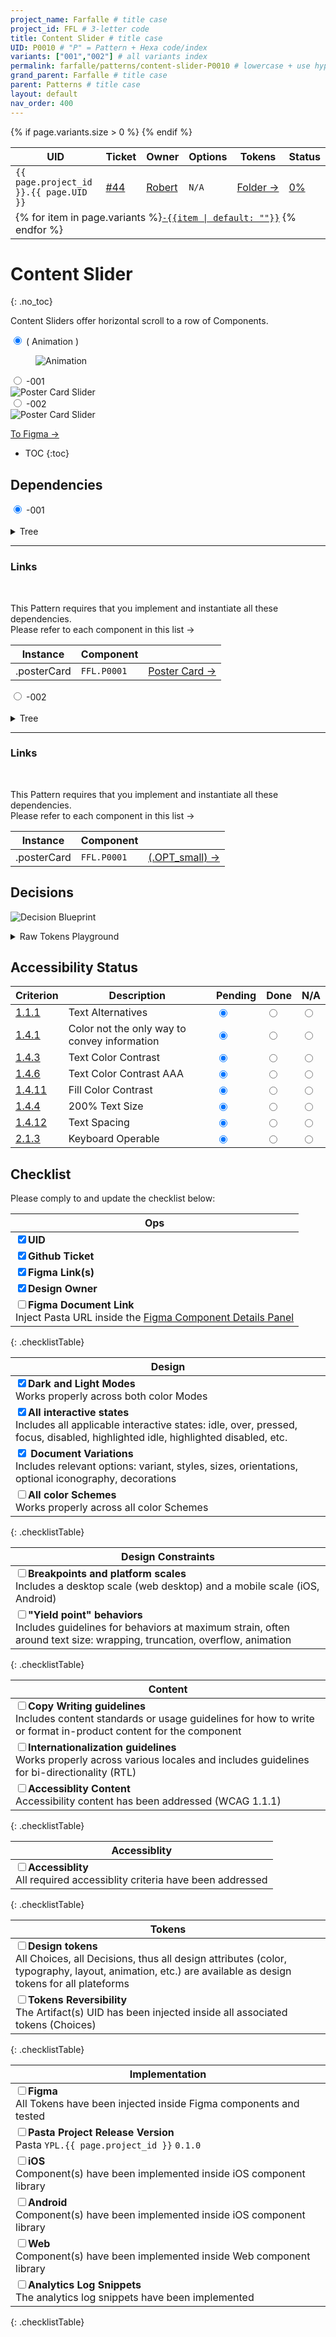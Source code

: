 ```yaml
---
project_name: Farfalle # title case
project_id: FFL # 3-letter code
title: Content Slider # title case
UID: P0010 # "P" = Pattern + Hexa code/index
variants: ["001","002"] # all variants index
permalink: farfalle/patterns/content-slider-P0010 # lowercase + use hyphens › https://tinyurl.com/27kmc4rb
grand_parent: Farfalle # title case
parent: Patterns # title case
layout: default
nav_order: 400
---
```


<!-- Utility scripts -->
<script defer src="{{ site.baseurl }}/assets/js/utilities/pasta-token-generation.js"></script>
<!-- Inject Pasta Apparatus ad hoc script ↓ -->
<script defer src="{{ site.baseurl }}/assets/js/apparatuses/index.js"></script>
<script defer src="{{ site.baseurl }}/assets/js/apparatuses/page-script.js"></script>

<table class="headTopBorder">
  <thead>
    <tr>
      <th>UID</th>
      <th>Ticket</th>
      <th>Owner</th>
      <th>Options</th>
      <th>Tokens</th>
      <th>Status</th>
    </tr>
  </thead>
  <tbody>
    <tr>
      <td><code>{{ page.project_id }}.{{ page.UID }}</code></td>
      <td><a href="https://github.com/yummly/pasta/issues/44">&#35;44</a></td>
      <td><a href="https://github.com/robert-ANML">Robert</a></td>
      <td><span data-toolclip='N/A'><code>N/A</code></span></td>
      <td><a href="{{ site.url }}/pasta/assets/projects/{{ page.project_id }}/tokens/">Folder&nbsp;→</a></td>
      <td><a href="#accessibility-status"><span id="statusWidget"></span><span>0%</span></a></td>
    </tr>
    {% if page.variants.size > 0 %}
    <tr>
      <td colspan="6" class="pageHeaderVariantsRow">
        {% for item in page.variants %}<a href="#{{ page.UID }}-{{item}}"><code>-{{item | default: ""}}</code></a> {% endfor %}
      </td>
    </tr>
    {% endif %}
  </tbody>
</table>

# Content Slider
{: .no_toc}

Content Sliders offer horizontal scroll to a row of Components.


   <div class="tabs">
     <input type="radio" name="previews" id="tab_preview_01" checked="checked">
     <label for="tab_preview_01">( Animation )</label>
     <div class="tab">
        <figure class="videoSnippet AR-16x10">
          <img src="{{site.baseurl}}/assets/projects/{{page.project_id}}/images/YPL-DOC-FFL-P0010-preview_01.gif" alt="Animation" >
        </figure>
     </div>
     <input type="radio" name="previews" id="tab_preview_02">
     <label for="tab_preview_02">-001</label>
     <div class="tab">
          <img src="{{site.baseurl}}/assets/projects/{{page.project_id}}/images/YPL-DOC-FFL-P0010-preview_02.png" alt="Poster Card Slider" class="darkenabled">
     </div>
     <input type="radio" name="previews" id="tab_preview_03">
     <label for="tab_preview_03">-002</label>
     <div class="tab">
          <img src="{{site.baseurl}}/assets/projects/{{page.project_id}}/images/YPL-DOC-FFL-P0010-preview_03.png" alt="Poster Card Slider" class="darkenabled">
     </div>  
   </div>


<a href="https://www.figma.com/file/le9hbXPWmA55qUA7a7otgH/Pasta-0.1.0?node-id=3935%3A52818" class="btn iconed figmaBadge">To Figma →</a>

- TOC
{:toc}


<!-- ## Layout -->
<!-- ![Layout Blueprint]({{site.baseurl}}/assets/projects/{{page.project_id}}/images/YPL-DOC-FFL-P0001-bp_layout_01.png) -->

## Dependencies

 <div class="tabs">
   <input type="radio" name="dependencies" id="tab_dependencies_01" checked="checked">
   <label for="tab_dependencies_01">-001</label>
   <div class="tab">
    <br>
    <details>
    <summary>Tree</summary>
     <section class="flex-1_2-cols">
       <div>
        <p>
          Tree-view of all nested items. <code>(optional)</code> means that the item is not always used and displayed depending on the Component Options.
        </p>
       </div>
       <div>
         {% highlight txt %}
              YPL.FFL.P0010-001
              └─ .posterCard
         {% endhighlight %}
       </div>
     </section>
    </details>
    <hr>
    <h3>Links</h3>
    <section class="flex-1_2-cols">
       <div>
         <br>
        <p>
         This Pattern requires that you implement and instantiate all these dependencies.<br>
         Please refer to each component in this list&nbsp;→
         </p>
       </div>
       <div>
         <table>
           <thead>
             <tr>
               <th>Instance</th>
               <th>Component</th>
               <!-- <th>Type</th> -->
               <th></th>
             </tr>
           </thead>
            <tbody>
            <tr>
                <td>.posterCard</td>
                <td><span data-toolclip='"YPL.FFL.TKUI_D.P0010.posterCard.value": "{YPL.FFL.P0001}"'><code>FFL.P0001</code></span></td>
                <!-- <td>Element</td> -->
                <td><a href="{{site.baseurl}}/{{ page.project_name | downcase }}/patterns/poster-card-P0001" alt="Link to Primitive page" class="btn">Poster Card →</a></td>
             </tr>       
            </tbody>
         </table>
       </div>
     </section>


   </div>
   <input type="radio" name="dependencies" id="tab_dependencies_02">
   <label for="tab_dependencies_02">-002</label>
   <div class="tab">
    <br>   
    <details>
    <summary>Tree</summary>
     <section class="flex-1_2-cols">
       <div>
        <p>
          Tree-view of all nested items. <code>(optional)</code> means that the item is not always used and displayed depending on the Component Options.
        </p>
       </div>
       <div>
         {% highlight txt %}
              YPL.FFL.P0010-002
              └─ .posterCard
         {% endhighlight %}
       </div>
     </section>
    </details>
    <hr>
    <h3>Links</h3>
    <section class="flex-1_2-cols">
       <div>
         <br>
        <p>
         This Pattern requires that you implement and instantiate all these dependencies.<br>
         Please refer to each component in this list&nbsp;→
         </p>
       </div>
       <div>
         <table>
           <thead>
             <tr>
               <th>Instance</th>
               <th>Component</th>
               <!-- <th>Type</th> -->
               <th></th>
             </tr>
           </thead>
            <tbody>
            <tr>
                <td>.posterCard</td>
                <td><span data-toolclip='"YPL.FFL.TKUI_D.P0010.posterCard.value": "{YPL.FFL.P0001.OPT_small}"'><code>FFL.P0001</code></span></td>
                <!-- <td>Element</td> -->
                <td><a href="{{site.baseurl}}/{{ page.project_name | downcase }}/patterns/poster-card-P0001#options" alt="Link to Primitive page" class="btn">(.OPT_small) →</a></td>
             </tr>         
            </tbody>
         </table>
       </div>
     </section>    
   </div>
 </div>

<!-- ![Dependencies Blueprint]({{site.baseurl}}/assets/projects/{{page.project_id}}/images/YPL-DOC-FFL-P0001-bp_dependencies_01.png) -->


## Decisions

![Decision Blueprint]({{site.baseurl}}/assets/projects/{{page.project_id}}/images/YPL-DOC-FFL-P0010-bp_decisions_01.png)


<details>
<summary>Raw Tokens Playground</summary>
{% highlight json %}

// -001

"YPL.FFL.TKUI_D.P0010-001.paddingTop.value": "YPL.FFL.TKUI_C.spaces.l.value",
"YPL.FFL.TKUI_D.P0010-001.paddingBottom.value": "YPL.FFL.TKUI_C.spaces.xxxl.value",
"YPL.FFL.TKUI_D.P0010-001.CHILDREN.marginTop.value": "YPL.FFL.TKUI_C.spaces.none.value",
"YPL.FFL.TKUI_D.P0010-001.CHILDREN.marginRight.value": "YPL.FFL.TKUI_C.spaces.m.value",
"YPL.FFL.TKUI_D.P0010-001.CHILDREN.marginBottom.value": "YPL.FFL.TKUI_C.spaces.none.value",
"YPL.FFL.TKUI_D.P0010-001.CHILDREN.marginLeft.value": "YPL.FFL.TKUI_C.spaces.none.value",
"YPL.FFL.TKUI_D.P0010-001.CHILD_FIRST.marginLeft.value": "YPL.FFL.TKUI_C.spaces.l.value",
"YPL.FFL.TKUI_D.P0010-001.CHILD_LAST.marginRight.value": "YPL.FFL.TKUI_C.spaces.l.value",
{% endhighlight %}
{% highlight json %}

// -002

"YPL.FFL.TKUI_D.P0010-002.paddingTop.value": "YPL.FFL.TKUI_C.spaces.l.value",
"YPL.FFL.TKUI_D.P0010-002.paddingBottom.value": "YPL.FFL.TKUI_C.spaces.xxxl.value",
"YPL.FFL.TKUI_D.P0010-002.CHILDREN.marginTop.value": "YPL.FFL.TKUI_C.spaces.none.value",
"YPL.FFL.TKUI_D.P0010-002.CHILDREN.marginRight.value": "YPL.FFL.TKUI_C.spaces.m.value",
"YPL.FFL.TKUI_D.P0010-002.CHILDREN.marginBottom.value": "YPL.FFL.TKUI_C.spaces.none.value",
"YPL.FFL.TKUI_D.P0010-002.CHILDREN.marginLeft.value": "YPL.FFL.TKUI_C.spaces.none.value",
"YPL.FFL.TKUI_D.P0010-002.CHILD_FIRST.marginLeft.value": "YPL.FFL.TKUI_C.spaces.l.value",
"YPL.FFL.TKUI_D.P0010-002.CHILD_LAST.marginRight.value": "YPL.FFL.TKUI_C.spaces.l.value",
{% endhighlight %}
</details>


<!-- ### Variations -->

<!-- ##### Interaction -->

<!-- ##### Modes (N/A) -->
<!-- {: no_toc} -->


<!-- ##### Breakpoints -->

<!-- <table class="headerCentered headerNoUpperCase colBordered headFramed">
  <thead>
    <tr>
      <th>← .BRKP_s&nbsp;(480)</th>
      <th>← .BRKP_m&nbsp;(768)</th>
      <th>← .BRKP_l&nbsp;(1024)</th>
      <th>← .BRKP_xl&nbsp;(1920)</th>
    </tr>
  </thead>
  <tbody>
    <tr>
      <td>
        <span class="dimmed">( <i> default </i> )</span>
      </td>
      <td>
        <span data-toolclip='"YPL.FFL.TKUI_D.P0001.height.BKRP_m.value": "{YPL.FFL.TKUI_C.sizes.macro.800.value}"'><code class="language-plaintext highlighter-rouge">.height</code></span>
        <span data-toolclip='"YPL.FFL.TKUI_D.P0001.BLK_copy.heading.style.value": "{YPL.FFL.F0002-002}"'><code class="language-plaintext highlighter-rouge">.BLK_copy.heading.style</code></span>
      </td>
      <td>
      </td>
      <td>
      </td>
    </tr>
  </tbody>
</table> -->


<!-- ## Copy Writing Guidelines -->

## Accessibility Status


<table class="Last3ThCentered">
    <thead>
      <tr>
          <th>Criterion</th>
          <th>Description</th>
          <th>Pending</th>
          <th>Done</th>
          <th>N/A</th>
      </tr>
    </thead>
    <tbody>
      <tr>
          <td><a href="https://www.w3.org/TR/WCAG21/#text-alternatives">1.1.1</a></td>
          <td>Text Alternatives</td>
          <td><input type="radio"  data-status-category="accessibility" id="WCAG_1_1_1P" name="WCAG_1_1_1" value="pending" checked></td>
          <td><input type="radio"  data-status-category="accessibility" id="WCAG_1_1_1D" name="WCAG_1_1_1" value="done"></td>
          <td><input type="radio"  data-status-category="accessibility" id="WCAG_1_1_1N" name="WCAG_1_1_1" value="N/A"></td>
      </tr>
      <tr>
          <td><a href="https://www.w3.org/TR/WCAG21/#use-of-color">1.4.1</a></td>
          <td>Color not the only way to convey information</td>
          <td><input type="radio"  data-status-category="accessibility" id="WCAG_1_4_1P" name="WCAG_1_4_1" value="pending" checked></td>
          <td><input type="radio"  data-status-category="accessibility" id="WCAG_1_4_1D" name="WCAG_1_4_1" value="done"></td>
          <td><input type="radio"  data-status-category="accessibility" id="WCAG_1_4_1N" name="WCAG_1_4_1" value="N/A"></td>
      </tr>
      <tr>
          <td><a href="https://www.w3.org/TR/WCAG21/#contrast-minimum">1.4.3</a></td>
          <td>Text Color Contrast</td>
          <td><input type="radio"  data-status-category="accessibility" id="WCAG_1_4_3P" name="WCAG_1_4_3" value="pending" checked></td>
          <td><input type="radio"  data-status-category="accessibility" id="WCAG_1_4_3D" name="WCAG_1_4_3" value="done"></td>
          <td><input type="radio"  data-status-category="accessibility" id="WCAG_1_4_3N" name="WCAG_1_4_3" value="N/A"></td>
      </tr>
      <tr>
          <td><a href="https://www.w3.org/TR/WCAG21/#contrast-enhanced">1.4.6</a></td>
          <td>Text Color Contrast AAA</td>
          <td><input type="radio"  data-status-category="accessibility" id="WCAG_1_4_6P" name="WCAG_1_4_6" value="pending" checked></td>
          <td><input type="radio"  data-status-category="accessibility" id="WCAG_1_4_6D" name="WCAG_1_4_6" value="done"></td>
          <td><input type="radio"  data-status-category="accessibility" id="WCAG_1_4_6N" name="WCAG_1_4_6" value="N/A"></td>
      </tr>
      <tr>
          <td><a href="https://www.w3.org/TR/WCAG21/#non-text-contrast">1.4.11</a></td>
          <td>Fill Color Contrast</td>
          <td><input type="radio"  data-status-category="accessibility" id="WCAG_1_4_11P" name="WCAG_1_4_11" value="pending" checked></td>
          <td><input type="radio"  data-status-category="accessibility" id="WCAG_1_4_11D" name="WCAG_1_4_11" value="done"></td>
          <td><input type="radio"  data-status-category="accessibility" id="WCAG_1_4_11N" name="WCAG_1_4_11" value="N/A"></td>
      </tr>
      <tr>
          <td><a href="https://www.w3.org/TR/WCAG21/#resize-text">1.4.4</a></td>
          <td>200% Text Size</td>
          <td><input type="radio"  data-status-category="accessibility" id="WCAG_1_4_4P" name="WCAG_1_4_4" value="pending" checked></td>
          <td><input type="radio"  data-status-category="accessibility" id="WCAG_1_4_4D" name="WCAG_1_4_4" value="done"></td>
          <td><input type="radio"  data-status-category="accessibility" id="WCAG_1_4_4N" name="WCAG_1_4_4" value="N/A"></td>
      </tr>
      <tr>
          <td><a href="https://www.w3.org/TR/WCAG21/#text-spacing">1.4.12</a></td>
          <td>Text Spacing</td>
          <td><input type="radio"  data-status-category="accessibility" id="WCAG_1_4_12P" name="WCAG_1_4_12" value="pending" checked></td>
          <td><input type="radio"  data-status-category="accessibility" id="WCAG_1_4_12D" name="WCAG_1_4_12" value="done"></td>
          <td><input type="radio"  data-status-category="accessibility" id="WCAG_1_4_12N" name="WCAG_1_4_12" value="N/A"></td>
      </tr>
      <tr>
          <td><a href="https://www.w3.org/TR/WCAG21/#keyboard-no-exception">2.1.3</a></td>
          <td>Keyboard Operable</td>
          <td><input type="radio"  data-status-category="accessibility" id="WCAG_2_1_3P" name="WCAG_2_1_3" value="pending" checked></td>
          <td><input type="radio"  data-status-category="accessibility" id="WCAG_2_1_3D" name="WCAG_2_1_3" value="done"></td>
          <td><input type="radio"  data-status-category="accessibility" id="WCAG_2_1_3N" name="WCAG_2_1_3" value="N/A"></td>
      </tr>
    </tbody>
</table>



## Checklist

Please comply to and update the checklist below:

|Ops|
|---|
|<input type="checkbox" data-status-category="ops" class="checklistItem" checked><strong>UID</strong>|
|<input type="checkbox" data-status-category="ops" class="checklistItem" checked><strong>Github Ticket</strong>|
|<input type="checkbox" data-status-category="ops" class="checklistItem" checked><strong>Figma Link(s)</strong>|
|<input type="checkbox" data-status-category="ops" class="checklistItem" checked><strong>Design Owner</strong>|
|<input type="checkbox" data-status-category="ops" class="checklistItem"><strong>Figma Document Link</strong><br>Inject Pasta URL inside the [Figma Component Details Panel](https://help.figma.com/hc/en-us/articles/360055203533-Use-the-Inspect-panel#View_component_details) |
{: .checklistTable}

|Design|
|---|
|<input type="checkbox" data-status-category="design" class="checklistItem" checked><strong>Dark and Light Modes</strong><br>Works properly across both color Modes|
|<input type="checkbox" data-status-category="design" class="checklistItem" checked><strong>All interactive states</strong><br>Includes all applicable interactive states: idle, over, pressed, focus, disabled, highlighted idle, highlighted disabled, etc.|
|<input type="checkbox" data-status-category="design" class="checklistItem" checked> <strong>Document Variations</strong><br>Includes relevant options: variant, styles, sizes, orientations, optional iconography, decorations|
|<input type="checkbox" data-status-category="design" class="checklistItem"><strong>All color Schemes</strong><br>Works properly across all color Schemes|
{: .checklistTable}

|Design Constraints|
|---|
|<input type="checkbox" data-status-category="design" class="checklistItem"><strong>Breakpoints and platform scales</strong><br>Includes a desktop scale (web desktop) and a mobile scale (iOS, Android)|
|<input type="checkbox" data-status-category="design" class="checklistItem"><strong>"Yield point" behaviors</strong><br>Includes guidelines for behaviors at maximum strain, often around text size: wrapping, truncation, overflow, animation|
{: .checklistTable}

|Content|
|---|
|<input type="checkbox" data-status-category="content" class="checklistItem"><strong>Copy Writing guidelines</strong><br>Includes content standards or usage guidelines for how to write or format in-product content for the component|
|<input type="checkbox" data-status-category="content" class="checklistItem"><strong>Internationalization guidelines</strong><br>Works properly across various locales and includes guidelines for bi-directionality (RTL)|
|<input type="checkbox" data-status-category="content" class="checklistItem"><strong>Accessiblity Content</strong><br>Accessibility content has been addressed (WCAG 1.1.1)|
{: .checklistTable}

|Accessiblity|
|---|
|<input type="checkbox" data-status-category="accessibility-global" class="checklistItem"><strong>Accessiblity</strong><br>All required accessiblity criteria have been addressed|
{: .checklistTable}

|Tokens|
|---|
|<input type="checkbox" data-status-category="tokens" class="checklistItem" data-status-category="tokens" ><strong>Design tokens</strong><br>All Choices, all Decisions, thus all design attributes (color, typography, layout, animation, etc.) are available as design tokens for all plateforms|
|<input type="checkbox" data-status-category="tokens" class="checklistItem"><strong>Tokens Reversibility</strong><br>The Artifact(s) UID has been injected inside all associated tokens (Choices)|
{: .checklistTable}

|Implementation|
|---|
|<input type="checkbox" data-status-category="implementation" class="checklistItem"><strong>Figma</strong><br>All Tokens have been injected inside Figma components and tested|
|<input type="checkbox" data-status-category="implementation" class="checklistItem"><strong>Pasta Project Release Version</strong><br>Pasta `YPL.{{ page.project_id }}` `0.1.0`|
|<input type="checkbox" data-status-category="implementation" class="checklistItem"><strong>iOS</strong><br>Component(s) have been implemented inside iOS component library|
|<input type="checkbox" data-status-category="implementation" class="checklistItem"><strong>Android</strong><br>Component(s) have been implemented inside iOS component library|
|<input type="checkbox" data-status-category="implementation" class="checklistItem"><strong>Web</strong><br>Component(s) have been implemented inside Web component library|
|<input type="checkbox" data-status-category="implementation" class="checklistItem"><strong>Analytics Log Snippets</strong><br>The analytics log snippets have been implemented|
{: .checklistTable}
